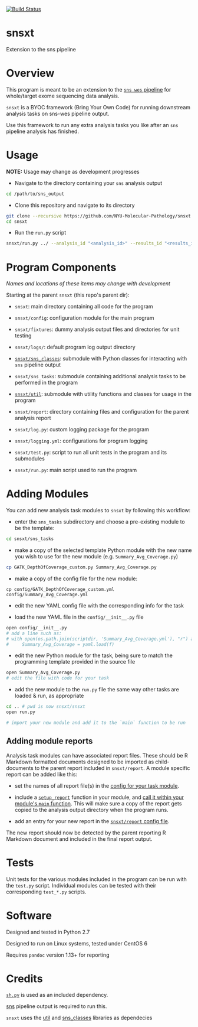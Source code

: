 [![Build Status](https://travis-ci.org/NYU-Molecular-Pathology/snsxt.svg?branch=master)](https://travis-ci.org/NYU-Molecular-Pathology/snsxt)
# snsxt
Extension to the sns pipeline

# Overview

This program is meant to be an extension to the [`sns wes` pipeline](https://github.com/NYU-Molecular-Pathology/sns) for whole/target exome sequencing data analysis. 

`snsxt` is a BYOC framework (Bring Your Own Code) for running downstream analysis tasks on sns-wes pipeline output. 

Use this framework to run any extra analysis tasks you like after an `sns` pipeline analysis has finished.

# Usage

__NOTE:__ Usage may change as development progresses

- Navigate to the directory containing your `sns` analysis output

```bash
cd /path/to/sns_output
```

- Clone this repository and navigate to its directory

```bash
git clone --recursive https://github.com/NYU-Molecular-Pathology/snsxt.git
cd snsxt
```

- Run the `run.py` script

```bash
snsxt/run.py ../ --analysis_id "<analysis_id>" --results_id "<results_id>" 
```

# Program Components

_Names and locations of these items may change with development_

Starting at the parent `snsxt` (this repo's parent dir):

- `snsxt`: main directory containing all code for the program

- `snsxt/config`: configuration module for the main program

- `snsxt/fixtures`: dummy analysis output files and directories for unit testing

- `snsxt/logs/`: default program log output directory

- [`snsxt/sns_classes`](https://github.com/NYU-Molecular-Pathology/sns_classes): submodule with Python classes for interacting with `sns` pipeline output

- `snsxt/sns_tasks`: submodule containing additional analysis tasks to be performed in the program

- [`snsxt/util`](https://github.com/NYU-Molecular-Pathology/util): submodule with utility functions and classes for usage in the program

- `snsxt/report`: directory containing files and configuration for the parent analysis report

- `snsxt/log.py`: custom logging package for the program

- `snsxt/logging.yml`: configurations for program logging

- `snsxt/test.py`: script to run all unit tests in the program and its submodules

- `snsxt/run.py`: main script used to run the program

# Adding Modules

You can add new analysis task modules to `snsxt` by following this workflow:

- enter the `sns_tasks` subdirectory and choose a pre-existing module to be the template:

```bash
cd snsxt/sns_tasks
```

- make a copy of the selected template Python module with the new name you wish to use for the new module (e.g. `Summary_Avg_Coverage.py`)

```bash
cp GATK_DepthOfCoverage_custom.py Summary_Avg_Coverage.py
```

- make a copy of the config file for the new module:

```
cp config/GATK_DepthOfCoverage_custom.yml config/Summary_Avg_Coverage.yml
```

- edit the new YAML config file with the corresponding info for the task

- load the new YAML file in the `config/__init__.py` file

```bash
open config/__init__.py
# add a line such as:
# with open(os.path.join(scriptdir, 'Summary_Avg_Coverage.yml'), "r") as f:
#     Summary_Avg_Coverage = yaml.load(f)
```
- edit the new Python module for the task, being sure to match the programming template provided in the source file

```bash
open Summary_Avg_Coverage.py
# edit the file with code for your task
```

- add the new module to the `run.py` file the same way other tasks are loaded & run, as appropriate

```bash
cd .. # pwd is now snsxt/snsxt
open run.py

# import your new module and add it to the `main` function to be run
```

## Adding module reports

Analysis task modules can have associated report files. These should be R Markdown formatted documents designed to be imported as child-documents to the parent report included in `snsxt/report`. A module specific report can be added like this:

- set the names of all report file(s) in the [config for your task module](https://github.com/NYU-Molecular-Pathology/snsxt/blob/720e69a1e8fca68bcf982376846329e87aa4df12/snsxt/sns_tasks/config/GATK_DepthOfCoverage_custom.yml#L23). 

- include a [`setup_report`](https://github.com/NYU-Molecular-Pathology/snsxt/blob/720e69a1e8fca68bcf982376846329e87aa4df12/snsxt/sns_tasks/GATK_DepthOfCoverage_custom.py#L158) function in your module, and [call it within your module's `main` function](https://github.com/NYU-Molecular-Pathology/snsxt/blob/720e69a1e8fca68bcf982376846329e87aa4df12/snsxt/sns_tasks/GATK_DepthOfCoverage_custom.py#L195). This will make sure a copy of the report gets copied to the analysis output directory when the program runs.

- add an entry for your new report in the [`snsxt/report` config file](https://github.com/NYU-Molecular-Pathology/snsxt/blob/720e69a1e8fca68bcf982376846329e87aa4df12/snsxt/report/report_config.yml#L9). 

The new report should now be detected by the parent reporting R Markdown document and included in the final report output. 

# Tests

Unit tests for the various modules included in the program can be run with the `test.py` script. Individual modules can be tested with their corresponding `test_*.py` scripts.

# Software
Designed and tested in Python 2.7

Designed to run on Linux systems, tested under CentOS 6

Requires `pandoc` version 1.13+ for reporting

# Credits

[`sh.py`](https://github.com/amoffat/sh) is used as an included dependency.

[sns](https://github.com/NYU-Molecular-Pathology/sns) pipeline output is required to run this. 

`snsxt` uses the [util](https://github.com/NYU-Molecular-Pathology/util) and [sns_classes](https://github.com/NYU-Molecular-Pathology/sns_classes) libraries as dependecies
